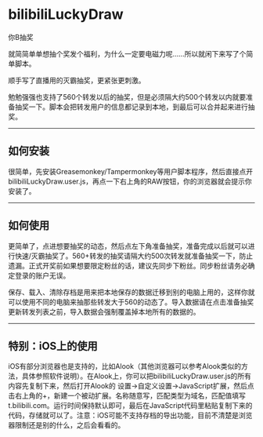 # bilibiliLuckyDraw

你B抽奖

就简简单单想抽个奖发个福利，为什么一定要电磁力呢……所以就闲下来写了个简单脚本。

顺手写了直播用的灭霸抽奖，更紧张更刺激。

勉勉强强也支持了560个转发以后的抽奖，但是必须隔大约500个转发以内就要准备抽奖一下。脚本会把转发用户的信息都记录到本地，到最后可以合并起来进行抽奖。

---

## 如何安装

很简单，先安装Greasemonkey/Tampermonkey等用户脚本程序，然后直接点开bilibiliLuckyDraw.user.js，再点一下右上角的RAW按钮，你的浏览器就会提示你安装了。

---

## 如何使用

更简单了，点进想要抽奖的动态，然后点左下角准备抽奖，准备完成以后就可以进行快速/灭霸抽奖了。560+转发的抽奖请隔大约500次转发就准备抽奖一下，防止遗漏。正式开奖前如果想要限定粉丝的话，建议先同步下粉丝。同步粉丝请务必确定登录的账户无误。

保存、载入、清除存档是用来把本地保存的数据迁移到别的电脑上用的，这样你就可以使用不同的电脑来抽那些转发大于560的动态了。导入数据请在点击准备抽奖更新转发列表之前，导入数据会强制覆盖掉本地所有的数据的。

---

## 特别：iOS上的使用

iOS有部分浏览器也是支持的，比如Alook（其他浏览器可以参考Alook类似的方法，具体参照软件说明）。在Alook上，你可以把bilibiliLuckyDraw.user.js的所有内容先复制下来，然后打开Alook的 设置->自定义设置->JavaScript扩展，然后点击右上角的+，新建一个被动扩展。名称随意写，匹配类型为域名，匹配值填写t.bilibili.com。运行时间保持默认即可，最后在JavaScript代码里粘贴复制下来的代码，存储就可以了。注意：iOS可能不支持存档的导出功能，目前不清楚是浏览器限制还是别的什么，之后会看看的。

